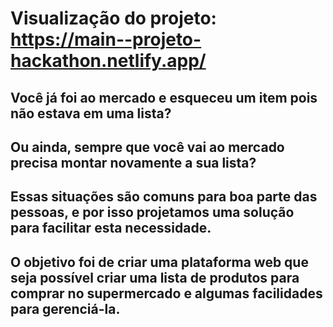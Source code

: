 # Visualização do projeto: https://main--projeto-hackathon.netlify.app/

## Você já foi ao mercado e esqueceu um item pois não estava em uma lista?

## Ou ainda, sempre que você vai ao mercado precisa montar novamente a sua lista?

## Essas situações são comuns para boa parte das pessoas, e por isso projetamos uma solução para facilitar esta necessidade.

## O objetivo foi de criar uma plataforma web que seja possível criar uma lista de produtos para comprar no supermercado e algumas facilidades para gerenciá-la.

